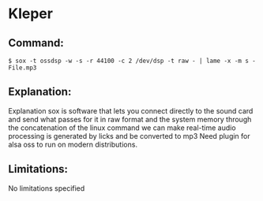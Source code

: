 # Kleper

## Command:
```
$ sox -t ossdsp -w -s -r 44100 -c 2 /dev/dsp -t raw - | lame -x -m s - File.mp3
```

## Explanation:
Explanation
sox is software that lets you connect directly to the sound card and send what passes for it in raw format and the system memory through the concatenation of the linux command we can make real-time audio processing is generated by licks and be converted to mp3
Need plugin for alsa oss to run on modern distributions.

## Limitations:
No limitations specified

